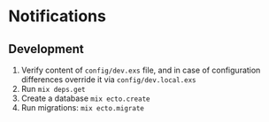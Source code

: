 # Notifications

## Development

1. Verify content of `config/dev.exs` file, and in case of configuration differences override it via `config/dev.local.exs`
2. Run `mix deps.get`
3. Create a database `mix ecto.create`
4. Run migrations: `mix ecto.migrate`
